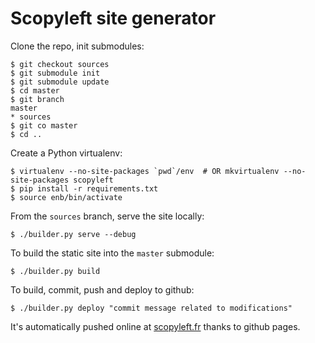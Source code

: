 # Scopyleft site generator

Clone the repo, init submodules:

```
$ git checkout sources
$ git submodule init
$ git submodule update
$ cd master
$ git branch
master
* sources
$ git co master
$ cd ..
```

Create a Python virtualenv:

```
$ virtualenv --no-site-packages `pwd`/env  # OR mkvirtualenv --no-site-packages scopyleft
$ pip install -r requirements.txt
$ source enb/bin/activate
```

From the `sources` branch, serve the site locally:

```
$ ./builder.py serve --debug
```

To build the static site into the `master` submodule:

```
$ ./builder.py build
```

To build, commit, push and deploy to github:

```
$ ./builder.py deploy "commit message related to modifications"
```

It's automatically pushed online at [scopyleft.fr](http://scopyleft.fr) thanks to github pages.


